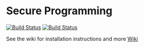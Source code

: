 # Secure Programming

[![Build Status](https://travis-ci.com/erwincas/secureweb_flyshop.svg?branch=master)](https://travis-ci.com/erwincas/secureweb_flyshop)
[![Build Status](https://img.shields.io/badge/docker-repository-blue.svg)](https://hub.docker.com/r/erwincas/secureweb)

See the wiki for installation instructions and more
[Wiki](https://github.com/erwincas/secureweb_flyshop/wiki)
